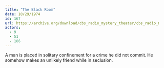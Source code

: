 ```yaml
---
title: "The Black Room"
date: 10/29/1974
id: 167
url: https://archive.org/download/cbs_radio_mystery_theater/cbs_radio_mystery_theater-0151-0200.zip/cbs_radio_mystery_theater-0151-0200%2Fcbsrmt_0167_the_black_room.mp3
actors:
  - 9
  - 51
  - 186
---
```

A man is placed in solitary confinement for a crime he did not commit. He somehow makes an unlikely friend while in seclusion.